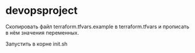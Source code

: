 # devopsproject

Скопировать файл terraform.tfvars.example в terraform.tfvars и прописать в нём значения переменных.

Запустить в корне init.sh